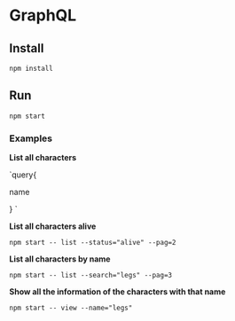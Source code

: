 # GraphQL

## Install
 `npm install`

 ## Run
 `npm start`

 ### Examples

 **List all characters**
 
`query{

  name
  
}
`

 **List all characters alive**
 
 `npm start -- list --status="alive" --pag=2`
 
 **List all characters by name**
 
 `npm start -- list --search="legs" --pag=3`
 
 **Show all the information of the characters with that name**
 
 `npm start -- view --name="legs"`
